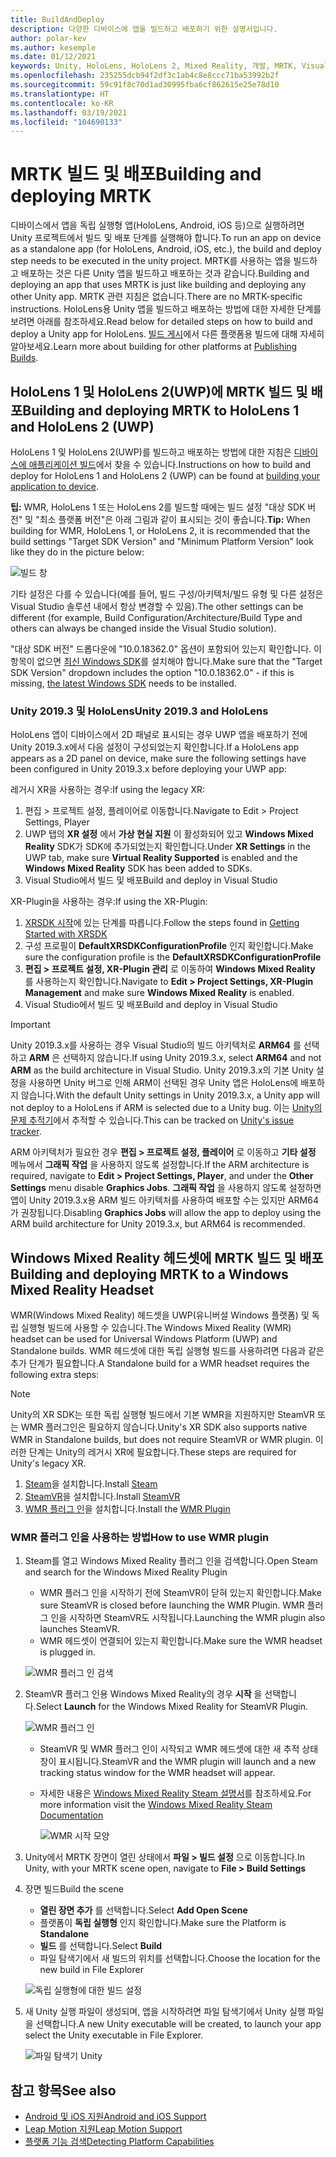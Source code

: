 ```yaml
---
title: BuildAndDeploy
description: 다양한 디바이스에 앱을 빌드하고 배포하기 위한 설명서입니다.
author: polar-kev
ms.author: kesemple
ms.date: 01/12/2021
keywords: Unity, HoloLens, HoloLens 2, Mixed Reality, 개발, MRTK, Visual Studio, Android, IOS
ms.openlocfilehash: 235255dcb94f2df3c1ab4c8e8ccc71ba53992b2f
ms.sourcegitcommit: 59c91f8c70d1ad30995fba6cf862615e25e78d10
ms.translationtype: HT
ms.contentlocale: ko-KR
ms.lasthandoff: 03/19/2021
ms.locfileid: "104690133"
---
```

# <a name="building-and-deploying-mrtk"></a><span data-ttu-id="ba95d-104">MRTK 빌드 및 배포</span><span class="sxs-lookup"><span data-stu-id="ba95d-104">Building and deploying MRTK</span></span>

<span data-ttu-id="ba95d-105">디바이스에서 앱을 독립 실행형 앱(HoloLens, Android, iOS 등)으로 실행하려면 Unity 프로젝트에서 빌드 및 배포 단계를 실행해야 합니다.</span><span class="sxs-lookup"><span data-stu-id="ba95d-105">To run an app on device as a standalone app (for HoloLens, Android, iOS, etc.), the build and deploy step needs to be executed in the unity project.</span></span> <span data-ttu-id="ba95d-106">MRTK를 사용하는 앱을 빌드하고 배포하는 것은 다른 Unity 앱을 빌드하고 배포하는 것과 같습니다.</span><span class="sxs-lookup"><span data-stu-id="ba95d-106">Building and deploying an app that uses MRTK is just like building and deploying any other Unity app.</span></span> <span data-ttu-id="ba95d-107">MRTK 관련 지침은 없습니다.</span><span class="sxs-lookup"><span data-stu-id="ba95d-107">There are no MRTK-specific instructions.</span></span> <span data-ttu-id="ba95d-108">HoloLens용 Unity 앱을 빌드하고 배포하는 방법에 대한 자세한 단계를 보려면 아래를 참조하세요.</span><span class="sxs-lookup"><span data-stu-id="ba95d-108">Read below for detailed steps on how to build and deploy a Unity app for HoloLens.</span></span>  <span data-ttu-id="ba95d-109">[빌드 게시](https://docs.unity3d.com/Manual/PublishingBuilds.html)에서 다른 플랫폼용 빌드에 대해 자세히 알아보세요.</span><span class="sxs-lookup"><span data-stu-id="ba95d-109">Learn more about building for other platforms at [Publishing Builds](https://docs.unity3d.com/Manual/PublishingBuilds.html).</span></span>

## <a name="building-and-deploying-mrtk-to-hololens-1-and-hololens-2-uwp"></a><span data-ttu-id="ba95d-110">HoloLens 1 및 HoloLens 2(UWP)에 MRTK 빌드 및 배포</span><span class="sxs-lookup"><span data-stu-id="ba95d-110">Building and deploying MRTK to HoloLens 1 and HoloLens 2 (UWP)</span></span>

<span data-ttu-id="ba95d-111">HoloLens 1 및 HoloLens 2(UWP)를 빌드하고 배포하는 방법에 대한 지침은 [디바이스에 애플리케이션 빌드](https://docs.microsoft.com/windows/mixed-reality/mrlearning-base-ch1#build-your-application-to-your-device)에서 찾을 수 있습니다.</span><span class="sxs-lookup"><span data-stu-id="ba95d-111">Instructions on how to build and deploy for HoloLens 1 and HoloLens 2 (UWP) can be found at [building your application to device](https://docs.microsoft.com/windows/mixed-reality/mrlearning-base-ch1#build-your-application-to-your-device).</span></span>

<span data-ttu-id="ba95d-112">**팁:** WMR, HoloLens 1 또는 HoloLens 2를 빌드할 때에는 빌드 설정 "대상 SDK 버전" 및 "최소 플랫폼 버전"은 아래 그림과 같이 표시되는 것이 좋습니다.</span><span class="sxs-lookup"><span data-stu-id="ba95d-112">**Tip:** When building for WMR, HoloLens 1, or HoloLens 2, it is recommended that the build settings "Target SDK Version" and "Minimum Platform Version" look like they do in the picture below:</span></span>

![빌드 창](../features/images/getting-started/BuildWindow.png)

<span data-ttu-id="ba95d-114">기타 설정은 다를 수 있습니다(예를 들어, 빌드 구성/아키텍처/빌드 유형 및 다른 설정은 Visual Studio 솔루션 내에서 항상 변경할 수 있음).</span><span class="sxs-lookup"><span data-stu-id="ba95d-114">The other settings can be different (for example, Build Configuration/Architecture/Build Type and others can always be changed inside the Visual Studio solution).</span></span>

<span data-ttu-id="ba95d-115">"대상 SDK 버전" 드롭다운에 "10.0.18362.0" 옵션이 포함되어 있는지 확인합니다. 이 항목이 없으면 [최신 Windows SDK](https://developer.microsoft.com/windows/downloads/windows-10-sdk)를 설치해야 합니다.</span><span class="sxs-lookup"><span data-stu-id="ba95d-115">Make sure that the "Target SDK Version" dropdown includes the option "10.0.18362.0" - if this is missing, [the latest Windows SDK](https://developer.microsoft.com/windows/downloads/windows-10-sdk) needs to be installed.</span></span>

### <a name="unity-20193-and-hololens"></a><span data-ttu-id="ba95d-116">Unity 2019.3 및 HoloLens</span><span class="sxs-lookup"><span data-stu-id="ba95d-116">Unity 2019.3 and HoloLens</span></span>

<span data-ttu-id="ba95d-117">HoloLens 앱이 디바이스에서 2D 패널로 표시되는 경우 UWP 앱을 배포하기 전에 Unity 2019.3.x에서 다음 설정이 구성되었는지 확인합니다.</span><span class="sxs-lookup"><span data-stu-id="ba95d-117">If a HoloLens app appears as a 2D panel on device, make sure the following settings have been configured in Unity 2019.3.x before deploying your UWP app:</span></span>

<span data-ttu-id="ba95d-118">레거시 XR을 사용하는 경우:</span><span class="sxs-lookup"><span data-stu-id="ba95d-118">If using the legacy XR:</span></span>

1. <span data-ttu-id="ba95d-119">편집 > 프로젝트 설정, 플레이어로 이동합니다.</span><span class="sxs-lookup"><span data-stu-id="ba95d-119">Navigate to Edit > Project Settings, Player</span></span>
1. <span data-ttu-id="ba95d-120">UWP 탭의 **XR 설정** 에서 **가상 현실 지원** 이 활성화되어 있고 **Windows Mixed Reality** SDK가 SDK에 추가되었는지 확인합니다.</span><span class="sxs-lookup"><span data-stu-id="ba95d-120">Under **XR Settings** in the UWP tab, make sure **Virtual Reality Supported** is enabled and the **Windows Mixed Reality** SDK has been added to SDKs.</span></span>
1. <span data-ttu-id="ba95d-121">Visual Studio에서 빌드 및 배포</span><span class="sxs-lookup"><span data-stu-id="ba95d-121">Build and deploy in Visual Studio</span></span>

<span data-ttu-id="ba95d-122">XR-Plugin을 사용하는 경우:</span><span class="sxs-lookup"><span data-stu-id="ba95d-122">If using the XR-Plugin:</span></span>

1. <span data-ttu-id="ba95d-123">[XRSDK 시작](../configuration/getting-started-with-mrtk-and-xrsdk.md)에 있는 단계를 따릅니다.</span><span class="sxs-lookup"><span data-stu-id="ba95d-123">Follow the steps found in [Getting Started with XRSDK](../configuration/getting-started-with-mrtk-and-xrsdk.md)</span></span>
1. <span data-ttu-id="ba95d-124">구성 프로필이 **DefaultXRSDKConfigurationProfile** 인지 확인합니다.</span><span class="sxs-lookup"><span data-stu-id="ba95d-124">Make sure the configuration profile is the **DefaultXRSDKConfigurationProfile**</span></span>
1. <span data-ttu-id="ba95d-125">**편집 > 프로젝트 설정, XR-Plugin 관리** 로 이동하여 **Windows Mixed Reality** 를 사용하는지 확인합니다.</span><span class="sxs-lookup"><span data-stu-id="ba95d-125">Navigate to **Edit > Project Settings, XR-Plugin Management** and make sure **Windows Mixed Reality** is enabled.</span></span>
1. <span data-ttu-id="ba95d-126">Visual Studio에서 빌드 및 배포</span><span class="sxs-lookup"><span data-stu-id="ba95d-126">Build and deploy in Visual Studio</span></span>

>[!IMPORTANT]
> <span data-ttu-id="ba95d-127">Unity 2019.3.x를 사용하는 경우 Visual Studio의 빌드 아키텍처로 **ARM64** 를 선택하고 **ARM** 은 선택하지 않습니다.</span><span class="sxs-lookup"><span data-stu-id="ba95d-127">If using Unity 2019.3.x, select **ARM64** and not **ARM** as the build architecture in Visual Studio.</span></span> <span data-ttu-id="ba95d-128">Unity 2019.3.x의 기본 Unity 설정을 사용하면 Unity 버그로 인해 ARM이 선택된 경우 Unity 앱은 HoloLens에 배포하지 않습니다.</span><span class="sxs-lookup"><span data-stu-id="ba95d-128">With the default Unity settings in Unity 2019.3.x, a Unity app will not deploy to a HoloLens if ARM is selected due to a Unity bug.</span></span> <span data-ttu-id="ba95d-129">이는 [Unity의 문제 추적기](https://issuetracker.unity3d.com/issues/enabling-graphics-jobs-in-2019-dot-3-x-results-in-a-crash-or-nothing-rendering-on-hololens-2)에서 추적할 수 있습니다.</span><span class="sxs-lookup"><span data-stu-id="ba95d-129">This can be tracked on [Unity's issue tracker](https://issuetracker.unity3d.com/issues/enabling-graphics-jobs-in-2019-dot-3-x-results-in-a-crash-or-nothing-rendering-on-hololens-2).</span></span>
>
> <span data-ttu-id="ba95d-130">ARM 아키텍처가 필요한 경우 **편집 > 프로젝트 설정, 플레이어** 로 이동하고 **기타 설정** 메뉴에서 **그래픽 작업** 을 사용하지 않도록 설정합니다.</span><span class="sxs-lookup"><span data-stu-id="ba95d-130">If the ARM architecture is required, navigate to **Edit > Project Settings, Player**, and under the **Other Settings** menu disable **Graphics Jobs**.</span></span> <span data-ttu-id="ba95d-131">**그래픽 작업** 을 사용하지 않도록 설정하면 앱이 Unity 2019.3.x용 ARM 빌드 아키텍처를 사용하여 배포할 수는 있지만 ARM64가 권장됩니다.</span><span class="sxs-lookup"><span data-stu-id="ba95d-131">Disabling **Graphics Jobs** will allow the app to deploy using the ARM build architecture for Unity 2019.3.x, but ARM64 is recommended.</span></span>

## <a name="building-and-deploying-mrtk-to-a-windows-mixed-reality-headset"></a><span data-ttu-id="ba95d-132">Windows Mixed Reality 헤드셋에 MRTK 빌드 및 배포</span><span class="sxs-lookup"><span data-stu-id="ba95d-132">Building and deploying MRTK to a Windows Mixed Reality Headset</span></span>

<span data-ttu-id="ba95d-133">WMR(Windows Mixed Reality) 헤드셋을 UWP(유니버설 Windows 플랫폼) 및 독립 실행형 빌드에 사용할 수 있습니다.</span><span class="sxs-lookup"><span data-stu-id="ba95d-133">The Windows Mixed Reality (WMR) headset can be used for Universal Windows Platform (UWP) and Standalone builds.</span></span>  <span data-ttu-id="ba95d-134">WMR 헤드셋에 대한 독립 실행형 빌드를 사용하려면 다음과 같은 추가 단계가 필요합니다.</span><span class="sxs-lookup"><span data-stu-id="ba95d-134">A Standalone build for a WMR headset requires the following extra steps:</span></span>

> [!NOTE]
> <span data-ttu-id="ba95d-135">Unity의 XR SDK는 또한 독립 실행형 빌드에서 기본 WMR을 지원하지만 SteamVR 또는 WMR 플러그인은 필요하지 않습니다.</span><span class="sxs-lookup"><span data-stu-id="ba95d-135">Unity's XR SDK also supports native WMR in Standalone builds, but does not require SteamVR or WMR plugin.</span></span> <span data-ttu-id="ba95d-136">이러한 단계는 Unity의 레거시 XR에 필요합니다.</span><span class="sxs-lookup"><span data-stu-id="ba95d-136">These steps are required for Unity's legacy XR.</span></span>

1. <span data-ttu-id="ba95d-137">[Steam](https://store.steampowered.com/about/)을 설치합니다.</span><span class="sxs-lookup"><span data-stu-id="ba95d-137">Install [Steam](https://store.steampowered.com/about/)</span></span>
1. <span data-ttu-id="ba95d-138">[SteamVR](https://store.steampowered.com/app/250820/SteamVR/)을 설치합니다.</span><span class="sxs-lookup"><span data-stu-id="ba95d-138">Install [SteamVR](https://store.steampowered.com/app/250820/SteamVR/)</span></span>
1. <span data-ttu-id="ba95d-139">[WMR 플러그 인](https://store.steampowered.com/app/719950/Windows_Mixed_Reality_for_SteamVR/)을 설치합니다.</span><span class="sxs-lookup"><span data-stu-id="ba95d-139">Install the [WMR Plugin](https://store.steampowered.com/app/719950/Windows_Mixed_Reality_for_SteamVR/)</span></span>

### <a name="how-to-use-wmr-plugin"></a><span data-ttu-id="ba95d-140">WMR 플러그 인을 사용하는 방법</span><span class="sxs-lookup"><span data-stu-id="ba95d-140">How to use WMR plugin</span></span>

1. <span data-ttu-id="ba95d-141">Steam를 열고 Windows Mixed Reality 플러그 인을 검색합니다.</span><span class="sxs-lookup"><span data-stu-id="ba95d-141">Open Steam and search for the Windows Mixed Reality Plugin</span></span>
    - <span data-ttu-id="ba95d-142">WMR 플러그 인을 시작하기 전에 SteamVR이 닫혀 있는지 확인합니다.</span><span class="sxs-lookup"><span data-stu-id="ba95d-142">Make sure SteamVR is closed before launching the WMR Plugin.</span></span> <span data-ttu-id="ba95d-143">WMR 플러그 인을 시작하면 SteamVR도 시작됩니다.</span><span class="sxs-lookup"><span data-stu-id="ba95d-143">Launching the WMR plugin also launches SteamVR.</span></span>
    - <span data-ttu-id="ba95d-144">WMR 헤드셋이 연결되어 있는지 확인합니다.</span><span class="sxs-lookup"><span data-stu-id="ba95d-144">Make sure the WMR headset is plugged in.</span></span>

    ![WMR 플러그 인 검색](../features/images/build-deploy/WMR/SteamSearchWMRPlugin.png)

1. <span data-ttu-id="ba95d-146">SteamVR 플러그 인용 Windows Mixed Reality의 경우 **시작** 을 선택합니다.</span><span class="sxs-lookup"><span data-stu-id="ba95d-146">Select **Launch** for the Windows Mixed Reality for SteamVR Plugin.</span></span>

    ![WMR 플러그 인](../features/images/build-deploy/WMR/WMRPlugin.png)

    - <span data-ttu-id="ba95d-148">SteamVR 및 WMR 플러그 인이 시작되고 WMR 헤드셋에 대한 새 추적 상태 창이 표시됩니다.</span><span class="sxs-lookup"><span data-stu-id="ba95d-148">SteamVR and the WMR plugin will launch and a new tracking status window for the WMR headset will appear.</span></span>
    - <span data-ttu-id="ba95d-149">자세한 내용은 [Windows Mixed Reality Steam 설명서](https://support.microsoft.com/help/4053622/windows-10-play-steamvr-games-in-windows-mixed-reality)를 참조하세요.</span><span class="sxs-lookup"><span data-stu-id="ba95d-149">For more information visit the [Windows Mixed Reality Steam Documentation](https://support.microsoft.com/help/4053622/windows-10-play-steamvr-games-in-windows-mixed-reality)</span></span>

        ![WMR 시작 모양](../features/images/build-deploy/WMR/WMRPluginActive.png)

1. <span data-ttu-id="ba95d-151">Unity에서 MRTK 장면이 열린 상태에서 **파일 > 빌드 설정** 으로 이동합니다.</span><span class="sxs-lookup"><span data-stu-id="ba95d-151">In Unity, with your MRTK scene open, navigate to **File > Build Settings**</span></span>

1. <span data-ttu-id="ba95d-152">장면 빌드</span><span class="sxs-lookup"><span data-stu-id="ba95d-152">Build the scene</span></span>
    - <span data-ttu-id="ba95d-153">**열린 장면 추가** 를 선택합니다.</span><span class="sxs-lookup"><span data-stu-id="ba95d-153">Select **Add Open Scene**</span></span>
    - <span data-ttu-id="ba95d-154">플랫폼이 **독립 실행형** 인지 확인합니다.</span><span class="sxs-lookup"><span data-stu-id="ba95d-154">Make sure the Platform is **Standalone**</span></span>
    - <span data-ttu-id="ba95d-155">**빌드** 를 선택합니다.</span><span class="sxs-lookup"><span data-stu-id="ba95d-155">Select **Build**</span></span>
    - <span data-ttu-id="ba95d-156">파일 탐색기에서 새 빌드의 위치를 선택합니다.</span><span class="sxs-lookup"><span data-stu-id="ba95d-156">Choose the location for the new build in File Explorer</span></span>

    ![독립 실행형에 대한 빌드 설정](../features/images/build-deploy/WMR/BuildSettingsStandaloneUnity.png)

1. <span data-ttu-id="ba95d-158">새 Unity 실행 파일이 생성되며, 앱을 시작하려면 파일 탐색기에서 Unity 실행 파일을 선택합니다.</span><span class="sxs-lookup"><span data-stu-id="ba95d-158">A new Unity executable will be created, to launch your app select the Unity executable in File Explorer.</span></span>

    ![파일 탐색기 Unity](../features/images/build-deploy/WMR/FileExplorerUnityExe.png)

## <a name="see-also"></a><span data-ttu-id="ba95d-160">참고 항목</span><span class="sxs-lookup"><span data-stu-id="ba95d-160">See also</span></span>

- [<span data-ttu-id="ba95d-161">Android 및 iOS 지원</span><span class="sxs-lookup"><span data-stu-id="ba95d-161">Android and iOS Support</span></span>](../features/cross-platform/using-ar-foundation.md)
- [<span data-ttu-id="ba95d-162">Leap Motion 지원</span><span class="sxs-lookup"><span data-stu-id="ba95d-162">Leap Motion Support</span></span>](../features/cross-platform/leap-motion-mrtk.md)
- [<span data-ttu-id="ba95d-163">플랫폼 기능 검색</span><span class="sxs-lookup"><span data-stu-id="ba95d-163">Detecting Platform Capabilities</span></span>](../features/cross-platform/detecting-platform-capabilities.md)
